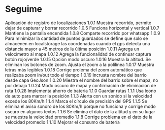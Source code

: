 # Seguime
Aplicación de registro de localizaciones
1.0.1 Muestra recorrido, permite dejar de capturar y borrar recorrido
1.0.5 Funciona horizontal y vertical
1.0.7 Mantiene la pantalla encendida
1.0.8 Comparte recorrido por whatsapp
1.0.9 Para minimizar la cantidad de puntos guardados se define que solo se almacenen en localstorage las coordenadas cuando el gps detecta una distancia mayor a 45 metros de la última posición
1.0.11 Agrega un velocímetro al mapa
1.0.12 Agrega la funcionalidad de continuar captura botón rojo/verde
1.0.15 Opción modo oscuro
1.0.16 Muestra la altitud. Se eliminan los botones de zoom. Ajusta el zoom a la polilínea
1.0.17 Muestra letras más legibles
1.0.18 Corrige prolema del zoom automático que realizaba zoom in/out todo el tiempo
1.0.19 Incrusta nombre del barrio desde capa GeoJson
1.0.20 Miestra el nombre del barrio sobre el mapa, no por debajo
1.0.24 Modo oscuro de mapa y confirmación de eliminacion de ruta
1.0.28 Implementa ahorro de bateria
1.1.0  Guardar rutas
1.1.1  Usa ícono de auto para marcar la posición
1.1.3  Alerta con un sonido si la velocidad excede los 80Km/h
1.1.4  Marca el círculo de precisión del GPS
1.1.5  Se elimina el aviso sonoro de los 80Km/h porque no funciona y corrige modo oscuro en algunos textos
1.1.6  Se elimina el dato de la altitud y en su lugar se muestra la velocidad promedio
1.1.8  Corrige problema en el dato de la velocidad promedio
1.1.10 Mejorar el consumo de batería
